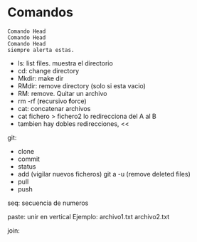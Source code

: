 # Comandos

```
Comando Head
Comando Head
Comando Head
siempre alerta estas.
```

- ls: list files. muestra el directorio
- cd: change directory
- Mkdir: make dir
- RMdir: remove directory (solo si esta vacio)
- RM: remove. Quitar un archivo
- rm -rf (**r**ecursivo **f**orce)
- cat: concatenar archivos
- cat fichero > fichero2 lo redirecciona del A al B
- tambien hay dobles redirecciones, <<

git:

- clone
- commit
- status
- add (vigilar nuevos ficheros)
  git a -u (remove deleted files)
- pull
- push

seq: secuencia de numeros

paste: unir en vertical    Ejemplo: archivo1.txt archivo2.txt

join: